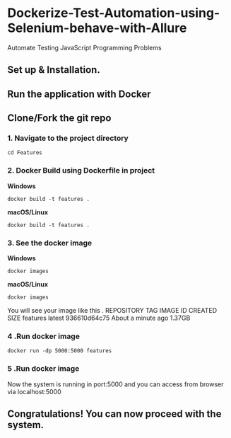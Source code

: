 # Dockerize-Test-Automation-using-Selenium-behave-with-Allure
Automate Testing JavaScript Programming Problems
## Set up & Installation.
## Run the application with Docker
## Clone/Fork the git repo
### 1. Navigate to the project directory

`cd Features`

### 2. Docker Build using Dockerfile in project

**Windows**

`docker build -t features .`
<br>

**macOS/Linux**

`docker build -t features .`

### 3. See the docker image
          
**Windows** 

```docker images```
          
**macOS/Linux**

```docker images```

You will see your image like this .
REPOSITORY      TAG       IMAGE ID       CREATED              SIZE
features        latest    936610d64c75   About a minute ago   1.37GB

### 4 .Run docker image

`docker run -dp 5000:5000 features`

### 5 .Run docker image
Now the system is running in port:5000 and you can access from browser via localhost:5000

## Congratulations! You can now proceed with the system.